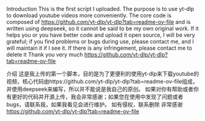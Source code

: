 Introduction
This is the first script I uploaded. The purpose is to use yt-dlp to download youtube videos more conveniently. The core code is composed of https://github.com/yt-dlp/yt-dlp?tab=readme-ov-file and is written using deepseek, so it cannot be said to be my own original work.
If it helps you or you have better code and upload it open source, I will be very grateful; if you find problems or bugs during use, please contact me, and I will maintain it if I see it.
If there is any infringement, please contact me to delete it
Thank you very much
https://github.com/yt-dlp/yt-dlp?tab=readme-ov-file


介绍
这是我上传的第一个脚本，目的是为了更便利的使用yt-dlp来下载youtube的视频，核心代码由https://github.com/yt-dlp/yt-dlp?tab=readme-ov-file组成，并使用deepseek来编写，所以并不能说是我自己的原创。
如果对你有帮助或者你有更好的代码并开源上传，我会非常感谢；如果您在使用中发现了问题或者bugs，请联系我，如果我看见会进行维护。
如有侵权，联系删除
非常感谢
https://github.com/yt-dlp/yt-dlp?tab=readme-ov-file
